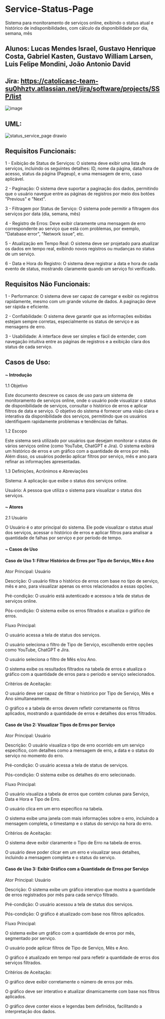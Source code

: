 # Service-Status-Page
Sistema para monitoramento de serviços online, exibindo o status atual e histórico de indisponibilidades, com cálculo da disponibilidade por dia, semana, mês

## Alunos: Lucas Mendes Israel, Gustavo Henrique Costa, Gabriel Kasten, Gustavo William Larsen, Luis Felipe Mondini, João Antonio David

## Jira: https://catolicasc-team-su0hhztv.atlassian.net/jira/software/projects/SSP/list
![image](https://github.com/user-attachments/assets/9cdadb4b-4ff4-4d76-91dc-972fc3c0dbe8)


## UML:

![status_service_page drawio](https://github.com/user-attachments/assets/09a4313d-a6e7-4b9d-a90e-431222168963)

## Requisitos Funcionais:

1 - Exibição de Status de Serviços: O sistema deve exibir uma lista de serviços, incluindo os seguintes detalhes: ID, nome da página, data/hora de acesso, status da página (Pageup), e uma mensagem de erro, caso aplicável.

2 - Paginação: O sistema deve suportar a paginação dos dados, permitindo que o usuário navegue entre as páginas de registros por meio dos botões "Previous" e "Next".

3 - Filtragem por Status de Serviço: O sistema pode permitir a filtragem dos serviços por data (dia, semana, mês) 

4 - Registro de Erros: Deve exibir claramente uma mensagem de erro correspondente ao serviço que está com problemas, por exemplo, "Database error", "Network issue", etc.

5 - Atualização em Tempo Real: O sistema deve ser projetado para atualizar os dados em tempo real, exibindo novos registros ou mudanças no status de um serviço.

6 - Data e Hora do Registro: O sistema deve registrar a data e hora de cada evento de status, mostrando claramente quando um serviço foi verificado.

## Requisitos Não Funcionais:

1 - Performance: O sistema deve ser capaz de carregar e exibir os registros rapidamente, mesmo com um grande volume de dados. A paginação deve ser rápida e eficiente.

2 - Confiabilidade: O sistema deve garantir que as informações exibidas estejam sempre corretas, especialmente os status de serviço e as mensagens de erro.

3 - Usabilidade: A interface deve ser simples e fácil de entender, com navegação intuitiva entre as páginas de registros e a exibição clara dos status de cada serviço.

## Casos de Uso:

#### ~ Introdução

1.1 Objetivo

Este documento descreve os casos de uso para um sistema de monitoramento de serviços online, onde o usuário pode visualizar o status de disponibilidade de serviços, consultar o histórico de erros e aplicar filtros de data e serviço. O objetivo do sistema é fornecer uma visão clara e interativa da disponibilidade dos serviços, permitindo que os usuários identifiquem rapidamente problemas e tendências de falhas.

1.2 Escopo

Este sistema será utilizado por usuários que desejam monitorar o status de vários serviços online (como YouTube, ChatGPT e Jira). O sistema exibirá um histórico de erros e um gráfico com a quantidade de erros por mês. Além disso, os usuários poderão aplicar filtros por serviço, mês e ano para refinar as informações apresentadas.

1.3 Definições, Acrônimos e Abreviações

Sistema: A aplicação que exibe o status dos serviços online.

Usuário: A pessoa que utiliza o sistema para visualizar o status dos serviços.

#### ~ Atores

2.1 Usuário

O Usuário é o ator principal do sistema. Ele pode visualizar o status atual dos serviços, acessar o histórico de erros e aplicar filtros para analisar a quantidade de falhas por serviço e por período de tempo.

#### ~ Casos de Uso

#### Caso de Uso 1: Filtrar Histórico de Erros por Tipo de Serviço, Mês e Ano

Ator Principal: Usuário

Descrição: O usuário filtra o histórico de erros com base no tipo de serviço, mês e ano, para visualizar apenas os erros relacionados a essas opções.

Pré-condição: O usuário está autenticado e acessou a tela de status de serviços online.

Pós-condição: O sistema exibe os erros filtrados e atualiza o gráfico de erros.

Fluxo Principal:

O usuário acessa a tela de status dos serviços.

O usuário seleciona o filtro de Tipo de Serviço, escolhendo entre opções como YouTube, ChatGPT e Jira.

O usuário seleciona o filtro de Mês e/ou Ano.

O sistema exibe os resultados filtrados na tabela de erros e atualiza o gráfico com a quantidade de erros para o período e serviço selecionados.

Critérios de Aceitação:

O usuário deve ser capaz de filtrar o histórico por Tipo de Serviço, Mês e Ano simultaneamente.

O gráfico e a tabela de erros devem refletir corretamente os filtros aplicados, mostrando a quantidade de erros e detalhes dos erros filtrados.

#### Caso de Uso 2: Visualizar Tipos de Erros por Serviço

Ator Principal: Usuário

Descrição: O usuário visualiza o tipo de erro ocorrido em um serviço específico, com detalhes como a mensagem de erro, a data e o status do serviço no momento do erro.

Pré-condição: O usuário acessa a tela de status de serviços.

Pós-condição: O sistema exibe os detalhes do erro selecionado.

Fluxo Principal:

O usuário visualiza a tabela de erros que contém colunas para Serviço, Data e Hora e Tipo de Erro.

O usuário clica em um erro específico na tabela.

O sistema exibe uma janela com mais informações sobre o erro, incluindo a mensagem completa, o timestamp e o status do serviço na hora do erro.

Critérios de Aceitação:

O sistema deve exibir claramente o Tipo de Erro na tabela de erros.

O usuário deve poder clicar em um erro e visualizar seus detalhes, incluindo a mensagem completa e o status do serviço.

#### Caso de Uso 3: Exibir Gráfico com a Quantidade de Erros por Serviço

Ator Principal: Usuário

Descrição: O sistema exibe um gráfico interativo que mostra a quantidade de erros registrados por mês para cada serviço filtrado.

Pré-condição: O usuário acessou a tela de status dos serviços.

Pós-condição: O gráfico é atualizado com base nos filtros aplicados.

Fluxo Principal:

O sistema exibe um gráfico com a quantidade de erros por mês, segmentado por serviço.

O usuário pode aplicar filtros de Tipo de Serviço, Mês e Ano.

O gráfico é atualizado em tempo real para refletir a quantidade de erros dos serviços filtrados.

Critérios de Aceitação:

O gráfico deve exibir corretamente o número de erros por mês.

O gráfico deve ser interativo e atualizar dinamicamente com base nos filtros aplicados.

O gráfico deve conter eixos e legendas bem definidos, facilitando a interpretação dos dados.
